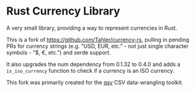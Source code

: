 # Rust Currency Library

A very small library, providing a way to represent currencies in Rust.

This is a fork of https://github.com/Tahler/currency-rs, pulling in pending PRs
for currency strings (e.g. "USD, EUR, etc." - not just single character symbols - "$, €, etc.")
and serde support.

It also upgrades the num dependency from 0.1.32 to 0.4.0 and adds a `is_iso_currency` function to check if a currency is an ISO currency.

This fork was primarily created for the [qsv](https://github.com/jqnatividad/qsv) CSV data-wrangling toolkit.
